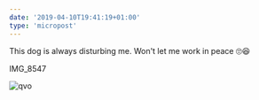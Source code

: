 ```yaml
---
date: '2019-04-10T19:41:19+01:00'
type: 'micropost'
---
```

This dog is always disturbing me. Won't let me work in peace 🙄😆

IMG_8547
<!--more-->
![qvo](https://www.momoh.sh/media/2019-04-10/qvo.jpeg)
